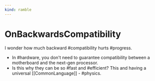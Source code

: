 ```yaml
---
kind: ramble
---
```

# OnBackwardsCompatibility

I wonder how much backward #compatibility hurts #progress.

* In #hardware, you don't need to guarantee compatibility between a motherboard and the next-gen processor.
* Is this why they can be so #fast and #efficient?
  This and having a universal [[CommonLanguage]] - #physics.
